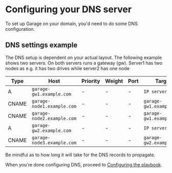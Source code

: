 # Configuring your DNS server

To set up Garage on your domain, you'd need to do some DNS configuration.

## DNS settings example

The DNS setup is dependent on your actual layout. The following example shows two servers.
On both servers runs a gateway (gw). Server1 has two nodes as e.g. it has two drives while server2 has one node

| Type  | Host                       | Priority | Weight | Port | Target                   |
|-------|----------------------------|----------|--------|------|--------------------------|
| A     | `garage-gw1.example.com`   | -        | -      | -    | `IP server1`             |
| CNAME | `garage-node1.example.com` | -        | -      | -    | `garage-gw1.example.com` |
| CNAME | `garage-node2.example.com` | -        | -      | -    | `garage-gw1.example.com` |
| A     | `garage-gw2.example.com`   | -        | -      | -    | `IP server2`             |
| CNAME | `garage-node3.example.com` | -        | -      | -    | `garage-gw2.example.com` |

Be mindful as to how long it will take for the DNS records to propagate.

When you're done configuring DNS, proceed to [Configuring the playbook](configuring-playbook.md).
